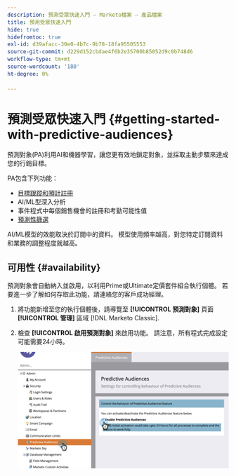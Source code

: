 ```yaml
---
description: 預測受眾快速入門 — Marketo檔案 — 產品檔案
title: 預測受眾快速入門
hide: true
hidefromtoc: true
exl-id: d39afacc-30e0-4b7c-9b78-18fa95505553
source-git-commit: d229d152cbdae4f6b2e35700b85052d9c0b748d6
workflow-type: tm+mt
source-wordcount: '180'
ht-degree: 0%

---
```


# 預測受眾快速入門 {#getting-started-with-predictive-audiences}

預測對象(PA)利用AI和機器學習，讓您更有效地鎖定對象，並採取主動步驟來達成您的行銷目標。

PA包含下列功能：

* [目標跟蹤和預計註冊](/help/marketo/product-docs/marketo-sky/understanding-goal-tracking-and-projected-registrations.md)
* AI/ML型深入分析
* 事件程式中每個銷售機會的註冊和考勤可能性值
* [預測性篩選](/help/marketo/product-docs/marketo-sky/predictive-filters.md)

AI/ML模型的效能取決於訂閱中的資料。 模型使用頻率越高，對您特定訂閱資料和業務的調整程度就越高。

## 可用性 {#availability}

預測對象會自動納入並啟用，以利用Prime或Ultimate定價套件組合執行個體。 若要進一步了解如何存取此功能，請連絡您的客戶成功經理。

1. 將功能新增至您的執行個體後，請導覽至 **[!UICONTROL 預測對象]** 頁面 **[!UICONTROL 管理]** 區域 [!DNL Marketo Classic].

1. 檢查 **[!UICONTROL 啟用預測對象]** 來啟用功能。 請注意，所有程式完成設定可能需要24小時。

   ![影像一](assets/getting-started-with-predictive-audiences-1.png)
